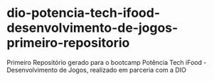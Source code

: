 # dio-potencia-tech-ifood-desenvolvimento-de-jogos-primeiro-repositorio
Primeiro Repositório gerado para o bootcamp Potência Tech iFood - Desenvolvimento de Jogos, realizado em parceria com a DIO
